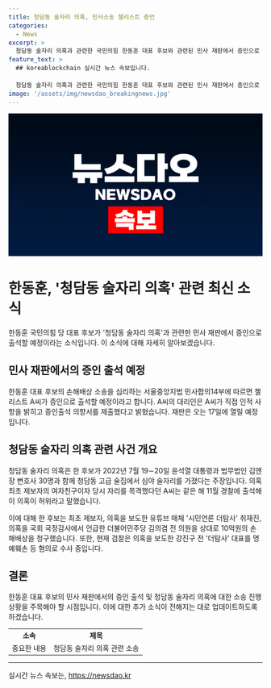 ```yaml
---
title: 청담동 술자리 의혹, 민사소송 첼리스트 증언
categories:
  - News
excerpt: >
  청담동 술자리 의혹과 관련한 국민의힘 한동훈 대표 후보와 관련된 민사 재판에서 증인으로 출석 예정인 첼리스트, A씨가 손해배상 소송을 심리하는 중이다. 한 후보 측은 A씨를 증인으로 신청하면서 인적 사항을 몰라 피고 측에 설명을 요청했지만, 피고 측이 응하지 않았다는 주장이다. 17일 재판부가 신문 기일로 지정한 적에 A씨는 증인으로 출석할 예정이다. 청담동 술자리 의혹은 2022년 7월 19∼20일에 발생한 것으로 알려졌으며, 현재 검찰은 의혹을 보도한 강진구 전 더탐사 대표를 정보통신망법상 명예훼손 등 혐의로 수사하고 있다.
feature_text: >
  ## koreablockchain 실시간 뉴스 속보입니다.

  청담동 술자리 의혹과 관련한 국민의힘 한동훈 대표 후보와 관련된 민사 재판에서 증인으로 출석 예정인 첼리스트, A씨가 손해배상 소송을 심리하는 중이다. 한 후보 측은 A씨를 증인으로 신청하면서 인적 사항을 몰라 피고 측에 설명을 요청했지만, 피고 측이 응하지 않았다는 주장이다. 17일 재판부가 신문 기일로 지정한 적에 A씨는 증인으로 출석할 예정이다. 청담동 술자리 의혹은 2022년 7월 19∼20일에 발생한 것으로 알려졌으며, 현재 검찰은 의혹을 보도한 강진구 전 더탐사 대표를 정보통신망법상 명예훼손 등 혐의로 수사하고 있다.
image: '/assets/img/newsdao_breakingnews.jpg'
---
```


<p><img src="/assets/img/newsdao_breakingnews.jpg" alt="koreablockchain 속보" /></p>

<h1>한동훈, '청담동 술자리 의혹' 관련 최신 소식</h1>

<p data-ke-size="size16">한동훈 국민의힘 당 대표 후보가 '청담동 술자리 의혹'과 관련한 민사 재판에서 증인으로 출석할 예정이라는 소식입니다. 이 소식에 대해 자세히 알아보겠습니다.</p>

<h2 data-ke-size="size26">민사 재판에서의 증인 출석 예정</h2>

<p data-ke-size="size16">한동훈 대표 후보의 손해배상 소송을 심리하는 서울중앙지법 민사합의14부에 따르면 첼리스트 A씨가 증인으로 출석할 예정이라고 합니다. A씨의 대리인은 A씨가 직접 인적 사항을 밝히고 증인출석 의향서를 제출했다고 밝혔습니다. 재판은 오는 17일에 열릴 예정입니다.</p>

<h2 data-ke-size="size26">청담동 술자리 의혹 관련 사건 개요</h2>

<p data-ke-size="size16">청담동 술자리 의혹은 한 후보가 2022년 7월 19∼20일 윤석열 대통령과 법무법인 김앤장 변호사 30명과 함께 청담동 고급 술집에서 심야 술자리를 가졌다는 주장입니다. 의혹 최초 제보자의 여자친구이자 당시 자리를 목격했다던 A씨는 같은 해 11월 경찰에 출석해 이 의혹이 허위라고 말했습니다.</p>

<p data-ke-size="size16">이에 대해 한 후보는 최초 제보자, 의혹을 보도한 유튜브 매체 '시민언론 더탐사' 취재진, 의혹을 국회 국정감사에서 언급한 더불어민주당 김의겸 전 의원을 상대로 10억원의 손해배상을 청구했습니다. 또한, 현재 검찰은 의혹을 보도한 강진구 전 '더탐사' 대표를 명예훼손 등 혐의로 수사 중입니다.</p>

<h2 data-ke-size="size26">결론</h2>

<p data-ke-size="size16">한동훈 대표 후보의 민사 재판에서의 증인 출석 및 청담동 술자리 의혹에 대한 소송 진행 상황을 주목해야 할 시점입니다. 이에 대한 추가 소식이 전해지는 대로 업데이트하도록 하겠습니다.</p>

<table>
    <tbody>
        <tr>
            <td style="text-align: center; height: 17px;"><b>소속</b></td>
            <td style="text-align: center; height: 17px;"><b>제목</b></td>
        </tr>
        <tr>
            <td style="text-align: center; height: 17px;">중요한 내용</td>
            <td style="text-align: center; height: 17px;">청담동 술자리 의혹 관련 소송</td>
        </tr>
    </tbody>
</table>

<p><hr></p>
실시간 뉴스 속보는, <a href="https://newsdao.kr" rel="dofollow">https://newsdao.kr</a>


